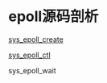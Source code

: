 # epoll源码剖析

[sys_epoll_create](sys_epoll_create.md)

[sys_epoll_ctl](sys_epoll_ctl.md)

sys_epoll_wait